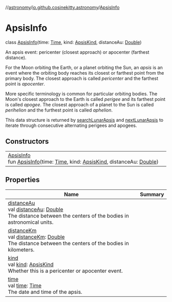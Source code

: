 //[astronomy](../../../index.md)/[io.github.cosinekitty.astronomy](../index.md)/[ApsisInfo](index.md)

# ApsisInfo

class [ApsisInfo](index.md)(time: [Time](../-time/index.md), kind: [ApsisKind](../-apsis-kind/index.md), distanceAu: [Double](https://kotlinlang.org/api/latest/jvm/stdlib/kotlin/-double/index.html))

An apsis event: pericenter (closest approach) or apocenter (farthest distance).

For the Moon orbiting the Earth, or a planet orbiting the Sun, an *apsis* is an event where the orbiting body reaches its closest or farthest point from the primary body. The closest approach is called *pericenter* and the farthest point is *apocenter*.

More specific terminology is common for particular orbiting bodies. The Moon's closest approach to the Earth is called *perigee* and its farthest point is called *apogee*. The closest approach of a planet to the Sun is called *perihelion* and the furthest point is called *aphelion*.

This data structure is returned by [searchLunarApsis](../search-lunar-apsis.md) and [nextLunarApsis](../next-lunar-apsis.md) to iterate through consecutive alternating perigees and apogees.

## Constructors

| | |
|---|---|
| [ApsisInfo](-apsis-info.md)<br>fun [ApsisInfo](-apsis-info.md)(time: [Time](../-time/index.md), kind: [ApsisKind](../-apsis-kind/index.md), distanceAu: [Double](https://kotlinlang.org/api/latest/jvm/stdlib/kotlin/-double/index.html)) |

## Properties

| Name | Summary |
|---|---|
| [distanceAu](distance-au.md)<br>val [distanceAu](distance-au.md): [Double](https://kotlinlang.org/api/latest/jvm/stdlib/kotlin/-double/index.html)<br>The distance between the centers of the bodies in astronomical units. |
| [distanceKm](distance-km.md)<br>val [distanceKm](distance-km.md): [Double](https://kotlinlang.org/api/latest/jvm/stdlib/kotlin/-double/index.html)<br>The distance between the centers of the bodies in kilometers. |
| [kind](kind.md)<br>val [kind](kind.md): [ApsisKind](../-apsis-kind/index.md)<br>Whether this is a pericenter or apocenter event. |
| [time](time.md)<br>val [time](time.md): [Time](../-time/index.md)<br>The date and time of the apsis. |
